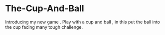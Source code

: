 # The-Cup-And-Ball
Introducing my  new game . Play with a cup and ball , in this put the ball into the cup facing many tough challenge.
